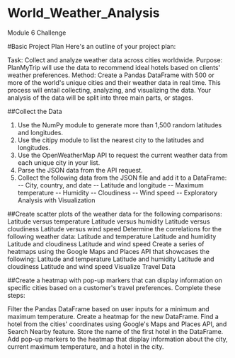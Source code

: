 # World_Weather_Analysis
Module 6 Challenge

#Basic Project Plan
Here's an outline of your project plan:

Task: Collect and analyze weather data across cities worldwide.
Purpose: PlanMyTrip will use the data to recommend ideal hotels based on clients' weather preferences.
Method: Create a Pandas DataFrame with 500 or more of the world's unique cities and their weather data in real time. This process will entail collecting, analyzing, and visualizing the data.
Your analysis of the data will be split into three main parts, or stages.

##Collect the Data

1. Use the NumPy module to generate more than 1,500 random latitudes and longitudes.
2. Use the citipy module to list the nearest city to the latitudes and longitudes.
3. Use the OpenWeatherMap API to request the current weather data from each unique city in your list.
4. Parse the JSON data from the API request.
5. Collect the following data from the JSON file and add it to a DataFrame:
-- City, country, and date
-- Latitude and longitude
-- Maximum temperature
-- Humidity
-- Cloudiness
-- Wind speed
-- Exploratory Analysis with Visualization

##Create scatter plots of the weather data for the following comparisons:
Latitude versus temperature
Latitude versus humidity
Latitude versus cloudiness
Latitude versus wind speed
Determine the correlations for the following weather data:
Latitude and temperature
Latitude and humidity
Latitude and cloudiness
Latitude and wind speed
Create a series of heatmaps using the Google Maps and Places API that showcases the following:
Latitude and temperature
Latitude and humidity
Latitude and cloudiness
Latitude and wind speed
Visualize Travel Data

##Create a heatmap with pop-up markers that can display information on specific cities based on a customer's travel preferences. Complete these steps:

Filter the Pandas DataFrame based on user inputs for a minimum and maximum temperature.
Create a heatmap for the new DataFrame.
Find a hotel from the cities' coordinates using Google's Maps and Places API, and Search Nearby feature.
Store the name of the first hotel in the DataFrame.
Add pop-up markers to the heatmap that display information about the city, current maximum temperature, and a hotel in the city.